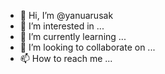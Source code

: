 - 👋 Hi, I’m @yanuarusak
- 👀 I’m interested in ...
- 🌱 I’m currently learning ...
- 💞️ I’m looking to collaborate on ...
- 📫 How to reach me ...

<!---
yanuarusak/yanuarusak is a ✨ special ✨ repository because its `README.md` (this file) appears on your GitHub profile.
You can click the Preview link to take a look at your changes.
--->
